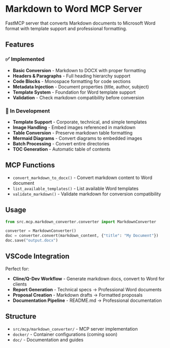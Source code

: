 # Markdown to Word MCP Server

FastMCP server that converts Markdown documents to Microsoft Word format with template support and professional formatting.

## Features

### ✅ Implemented
- **Basic Conversion** - Markdown to DOCX with proper formatting
- **Headers & Paragraphs** - Full heading hierarchy support
- **Code Blocks** - Monospace formatting for code sections
- **Metadata Injection** - Document properties (title, author, subject)
- **Template System** - Foundation for Word template support
- **Validation** - Check markdown compatibility before conversion

### 🚧 In Development
- **Template Support** - Corporate, technical, and simple templates
- **Image Handling** - Embed images referenced in markdown
- **Table Conversion** - Preserve markdown table formatting
- **Mermaid Diagrams** - Convert diagrams to embedded images
- **Batch Processing** - Convert entire directories
- **TOC Generation** - Automatic table of contents

## MCP Functions

- `convert_markdown_to_docx()` - Convert markdown content to Word document
- `list_available_templates()` - List available Word templates
- `validate_markdown()` - Validate markdown for conversion compatibility

## Usage

```python
from src.mcp.markdown_converter.converter import MarkdownConverter

converter = MarkdownConverter()
doc = converter.convert(markdown_content, {"title": "My Document"})
doc.save("output.docx")
```

## VSCode Integration

Perfect for:
- **Cline/Q-Dev Workflow** - Generate markdown docs, convert to Word for clients
- **Report Generation** - Technical specs → Professional Word documents
- **Proposal Creation** - Markdown drafts → Formatted proposals
- **Documentation Pipeline** - README.md → Professional documentation

## Structure

- `src/mcp/markdown_converter/` - MCP server implementation
- `docker/` - Container configurations (coming soon)
- `doc/` - Documentation and guides